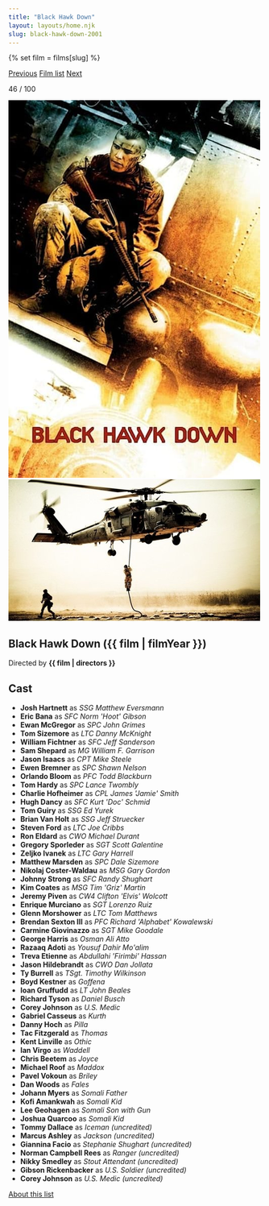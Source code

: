 ```yaml
---
title: "Black Hawk Down"
layout: layouts/home.njk
slug: black-hawk-down-2001
---
```


{% set film = films[slug] %}

<nav class="films">
  <a class="prev" href="../amlie-2001">Previous</a>
  <a href="../">Film list</a>
  <a class="next" href="../24-hour-party-people-2002">Next</a>
</nav>

<p>46 / 100</p>

<article class="film">
  <div class="backdrop-and-poster">
    <img class="poster" src="../films/posters/black-hawk-down-2001.jpg" alt="">
    <img class="backdrop" src="../films/backdrops/black-hawk-down-2001.jpg" alt="">
  </div>

  <h1>Black Hawk Down ({{ film | filmYear }})</h1>

  

  <p class="director">
    Directed by <strong>{{ film | directors }}</strong>
  </p>


  <h2>
    Cast
  </h2>
  <ul>
            <li><strong>Josh Hartnett</strong> as <em>SSG Matthew Eversmann</em></li>
        <li><strong>Eric Bana</strong> as <em>SFC Norm 'Hoot' Gibson</em></li>
        <li><strong>Ewan McGregor</strong> as <em>SPC John Grimes</em></li>
        <li><strong>Tom Sizemore</strong> as <em>LTC Danny McKnight</em></li>
        <li><strong>William Fichtner</strong> as <em>SFC Jeff Sanderson</em></li>
        <li><strong>Sam Shepard</strong> as <em>MG William F. Garrison</em></li>
        <li><strong>Jason Isaacs</strong> as <em>CPT Mike Steele</em></li>
        <li><strong>Ewen Bremner</strong> as <em>SPC Shawn Nelson</em></li>
        <li><strong>Orlando Bloom</strong> as <em>PFC Todd Blackburn</em></li>
        <li><strong>Tom Hardy</strong> as <em>SPC Lance Twombly</em></li>
        <li><strong>Charlie Hofheimer</strong> as <em>CPL James 'Jamie' Smith</em></li>
        <li><strong>Hugh Dancy</strong> as <em>SFC Kurt 'Doc' Schmid</em></li>
        <li><strong>Tom Guiry</strong> as <em>SSG Ed Yurek</em></li>
        <li><strong>Brian Van Holt</strong> as <em>SSG Jeff Struecker</em></li>
        <li><strong>Steven Ford</strong> as <em>LTC Joe Cribbs</em></li>
        <li><strong>Ron Eldard</strong> as <em>CWO Michael Durant</em></li>
        <li><strong>Gregory Sporleder</strong> as <em>SGT Scott Galentine</em></li>
        <li><strong>Zeljko Ivanek</strong> as <em>LTC Gary Harrell</em></li>
        <li><strong>Matthew Marsden</strong> as <em>SPC Dale Sizemore</em></li>
        <li><strong>Nikolaj Coster-Waldau</strong> as <em>MSG Gary Gordon</em></li>
        <li><strong>Johnny Strong</strong> as <em>SFC Randy Shughart</em></li>
        <li><strong>Kim Coates</strong> as <em>MSG Tim 'Griz' Martin</em></li>
        <li><strong>Jeremy Piven</strong> as <em>CW4 Clifton 'Elvis' Wolcott</em></li>
        <li><strong>Enrique Murciano</strong> as <em>SGT Lorenzo Ruiz</em></li>
        <li><strong>Glenn Morshower</strong> as <em>LTC Tom Matthews</em></li>
        <li><strong>Brendan Sexton III</strong> as <em>PFC Richard 'Alphabet' Kowalewski</em></li>
        <li><strong>Carmine Giovinazzo</strong> as <em>SGT Mike Goodale</em></li>
        <li><strong>George Harris</strong> as <em>Osman Ali Atto</em></li>
        <li><strong>Razaaq Adoti</strong> as <em>Yousuf Dahir Mo'alim</em></li>
        <li><strong>Treva Etienne</strong> as <em>Abdullahi 'Firimbi' Hassan</em></li>
        <li><strong>Jason Hildebrandt</strong> as <em>CWO Dan Jollata</em></li>
        <li><strong>Ty Burrell</strong> as <em>TSgt. Timothy Wilkinson</em></li>
        <li><strong>Boyd Kestner</strong> as <em>Goffena</em></li>
        <li><strong>Ioan Gruffudd</strong> as <em>LT John Beales</em></li>
        <li><strong>Richard Tyson</strong> as <em>Daniel Busch</em></li>
        <li><strong>Corey Johnson</strong> as <em>U.S. Medic</em></li>
        <li><strong>Gabriel Casseus</strong> as <em>Kurth</em></li>
        <li><strong>Danny Hoch</strong> as <em>Pilla</em></li>
        <li><strong>Tac Fitzgerald</strong> as <em>Thomas</em></li>
        <li><strong>Kent Linville</strong> as <em>Othic</em></li>
        <li><strong>Ian Virgo</strong> as <em>Waddell</em></li>
        <li><strong>Chris Beetem</strong> as <em>Joyce</em></li>
        <li><strong>Michael Roof</strong> as <em>Maddox</em></li>
        <li><strong>Pavel Vokoun</strong> as <em>Briley</em></li>
        <li><strong>Dan Woods</strong> as <em>Fales</em></li>
        <li><strong>Johann Myers</strong> as <em>Somali Father</em></li>
        <li><strong>Kofi Amankwah</strong> as <em>Somali Kid</em></li>
        <li><strong>Lee Geohagen</strong> as <em>Somali Son with Gun</em></li>
        <li><strong>Joshua Quarcoo</strong> as <em>Somali Kid</em></li>
        <li><strong>Tommy Dallace</strong> as <em>Iceman (uncredited)</em></li>
        <li><strong>Marcus Ashley</strong> as <em>Jackson (uncredited)</em></li>
        <li><strong>Giannina Facio</strong> as <em>Stephanie Shughart (uncredited)</em></li>
        <li><strong>Norman Campbell Rees</strong> as <em>Ranger (uncredited)</em></li>
        <li><strong>Nikky Smedley</strong> as <em>Stout Attendant (uncredited)</em></li>
        <li><strong>Gibson Rickenbacker</strong> as <em>U.S. Soldier (uncredited)</em></li>
        <li><strong>Corey Johnson</strong> as <em>U.S. Medic (uncredited)</em></li>
  </ul>
</article>
<footer>
  <a href="../about">About this list</a>
</footer>
